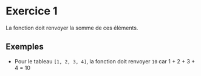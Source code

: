 # Exercice 1

La fonction doit renvoyer la somme de ces éléments.

## Exemples

- Pour le tableau `[1, 2, 3, 4]`, la fonction doit renvoyer `10` car 1 + 2 + 3 + 4 = 10
